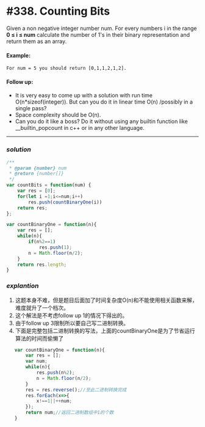 # #338. Counting Bits
Given a non negative integer number num. For every numbers i in the range <b>0 ≤ i ≤ num</b> calculate the number of 1's in their binary representation and return them as an array.
#### Example:
```
For num = 5 you should return [0,1,1,2,1,2].
```
#### Follow up:
- It is very easy to come up with a solution with run time O(n*sizeof(integer)). But can you do it in linear time O(n) /possibly in a single pass?
- Space complexity should be O(n).
- Can you do it like a boss? Do it without using any builtin function like __builtin_popcount in c++ or in any other language.
<hr>  

### _*solution*_
```javascript
/**
 * @param {number} num
 * @return {number[]}
 */
var countBits = function(num) {
    var res = [0];
    for(let i =1;i<=num;i++)
        res.push(countBinaryOne(i))
    return res;
};

var countBinaryOne = function(n){
    var res = [];
    while(n){
        if(n%2==1)
            res.push(1);
        n = Math.floor(n/2);
    }
    return res.length;
}
```

### _*explantion*_
1. 这题本身不难，但是题目后面加了时间复杂度O(n)和不能使用相关函数来解，难度就升了一个档次。
2. 这个解法是不考虑follow up 1的情况下得出的。
3. 由于follow up 3限制所以要自己写二进制转换。
4. 下面是完整包括二进制转换的写法，上面的countBinaryOne是为了节省运行算法的时间而偷懒了   

 ```javascript
    var countBinaryOne = function(n){
        var res = [];
        var num;
        while(n){
            res.push(n%2);
            n = Math.floor(n/2);
        }
        res = res.reverse();//至此二进制转换完成
        res.forEach(x=>{
            x!==1||++num;
        });
        return num;//返回二进制数组中1的个数
    }
   ```